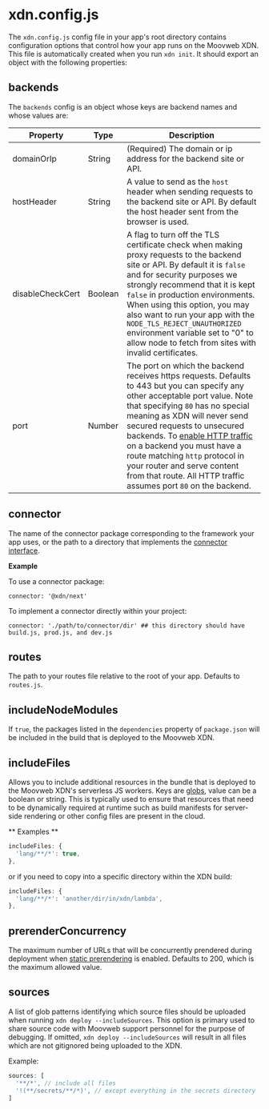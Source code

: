 # xdn.config.js

The `xdn.config.js` config file in your app's root directory contains configuration options that control how your app runs on the Moovweb XDN. This file is automatically created when you run `xdn init`. It should export an object with the following properties:

## backends

The `backends` config is an object whose keys are backend names and whose values are:

| Property         | Type    | Description |
| ---------------- | ------- | ----------- |
| domainOrIp       | String  | (Required) The domain or ip address for the backend site or API. |
| hostHeader       | String  | A value to send as the `host` header when sending requests to the backend site or API. By default the host header sent from the browser is used. |
| disableCheckCert | Boolean | A flag to turn off the TLS certificate check when making proxy requests to the backend site or API. By default it is `false` and for security purposes we strongly recommend that it is kept `false` in production environments. When using this option, you may also want to run your app with the `NODE_TLS_REJECT_UNAUTHORIZED` environment variable set to "0" to allow node to fetch from sites with invalid certificates. |
| port             | Number  | The port on which the backend receives https requests. Defaults to 443 but you can specify any other acceptable port value. Note that specifying `80` has no special meaning as XDN will never send secured requests to unsecured backends. To [enable HTTP traffic](security#section_ssl) on a backend you must have a route matching `http` protocol in your router and serve content from that route. All HTTP traffic assumes port `80` on the backend. |

## connector

The name of the connector package corresponding to the framework your app uses, or the path to a directory that implements the [connector interface](/guides/connectors).

**Example**

To use a connector package:

```
connector: '@xdn/next'
```

To implement a connector directly within your project:

```
connector: './path/to/connector/dir' ## this directory should have build.js, prod.js, and dev.js
```

## routes

The path to your routes file relative to the root of your app. Defaults to `routes.js`.

## includeNodeModules

If `true`, the packages listed in the `dependencies` property of `package.json` will be included in the build that is deployed to the Moovweb XDN.

## includeFiles

Allows you to include additional resources in the bundle that is deployed to the Moovweb XDN's serverless JS workers. Keys are [globs](https://www.npmjs.com/package/glob), value can be a boolean or string. This is typically used to ensure that resources that need to be dynamically required at runtime such as build manifests for server-side rendering or other config files are present in the cloud.

** Examples **

```js
includeFiles: {
  'lang/**/*': true,
},
```

or if you need to copy into a specific directory within the XDN build:

```js
includeFiles: {
  'lang/**/*': 'another/dir/in/xdn/lambda',
},
```

## prerenderConcurrency

The maximum number of URLs that will be concurrently prendered during deployment when [static prerendering](/guides/static_prerendering) is enabled. Defaults to 200, which is the maximum allowed value.

## sources

A list of glob patterns identifying which source files should be uploaded when running `xdn deploy --includeSources`. This option is primary used to share source code with Moovweb support personnel for the purpose of debugging. If omitted, `xdn deploy --includeSources` will result in all files which are not gitignored being uploaded to the XDN.

Example:

```js
sources: [
  '**/*', // include all files
  '!(**/secrets/**/*)', // except everything in the secrets directory
]
```
